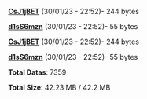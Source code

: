 [**CsJ1jBET**](/data/CsJ1jBET.txt) (30/01/23 - 22:52)- 244 bytes

[**d1sS6mzn**](/data/d1sS6mzn.txt) (30/01/23 - 22:52)- 55 bytes

[**CsJ1jBET**](/data/CsJ1jBET.txt) (30/01/23 - 22:52)- 244 bytes

[**d1sS6mzn**](/data/d1sS6mzn.txt) (30/01/23 - 22:52)- 55 bytes

**Total Datas**: 7359

**Total Size**: 42.23 MB / 42.2 MB